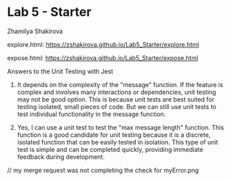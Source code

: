 # Lab 5 - Starter
Zhamilya Shakirova


explore.html:
https://zshakirova.github.io/Lab5_Starter/explore.html

expose.html:
https://zshakirova.github.io/Lab5_Starter/expose.html

Answers to the Unit Testing with Jest
1. It depends on the complexity of the "message" function. If the feature is complex and involves many interactions or dependencies, unit testing may not be good option. This is because unit tests are best suited for testing isolated, small pieces of code. But we can still use unit tests to test individual functionality in the message function.

2. Yes, I can use a unit test to test the "max message length" function. This function is a good candidate for unit testing because it is a discrete, isolated function that can be easily tested in isolation. This type of unit test is simple and can be completed quickly, providing immediate feedback during development.


// my merge request was not completing the check for myError.png
